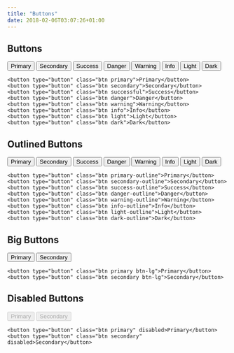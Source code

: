 ```yaml
---
title: "Buttons"
date: 2018-02-06T03:07:26+01:00
---
```

## Buttons
<button type="button" class="btn primary">Primary</button>
<button type="button" class="btn secondary">Secondary</button>
<button type="button" class="btn success">Success</button>
<button type="button" class="btn danger">Danger</button>
<button type="button" class="btn warning">Warning</button>
<button type="button" class="btn info">Info</button>
<button type="button" class="btn light">Light</button>
<button type="button" class="btn dark">Dark</button>

    <button type="button" class="btn primary">Primary</button>
    <button type="button" class="btn secondary">Secondary</button>
    <button type="button" class="btn successful">Success</button>
    <button type="button" class="btn danger">Danger</button>
    <button type="button" class="btn warning">Warning</button>
    <button type="button" class="btn info">Info</button>
    <button type="button" class="btn light">Light</button>
    <button type="button" class="btn dark">Dark</button>

## Outlined Buttons

<button type="button" class="btn primary-outline">Primary</button>
<button type="button" class="btn secondary-outline">Secondary</button>
<button type="button" class="btn success-outline">Success</button>
<button type="button" class="btn danger-outline">Danger</button>
<button type="button" class="btn warning-outline">Warning</button>
<button type="button" class="btn info-outline">Info</button>
<button type="button" class="btn light-outline">Light</button>
<button type="button" class="btn dark-outline">Dark</button>

    <button type="button" class="btn primary-outline">Primary</button>
    <button type="button" class="btn secondary-outline">Secondary</button>
    <button type="button" class="btn success-outline">Success</button>
    <button type="button" class="btn danger-outline">Danger</button>
    <button type="button" class="btn warning-outline">Warning</button>
    <button type="button" class="btn info-outline">Info</button>
    <button type="button" class="btn light-outline">Light</button>
    <button type="button" class="btn dark-outline">Dark</button>

## Big Buttons

<button type="button" class="btn primary btn-lg">Primary</button>
<button type="button" class="btn secondary btn-lg">Secondary</button>

    <button type="button" class="btn primary btn-lg">Primary</button>
    <button type="button" class="btn secondary btn-lg">Secondary</button>

## Disabled Buttons 
<button type="button" class="btn primary" disabled>Primary</button>
<button type="button" class="btn secondary" disabled>Secondary</button>

    <button type="button" class="btn primary" disabled>Primary</button>
    <button type="button" class="btn secondary" disabled>Secondary</button>
